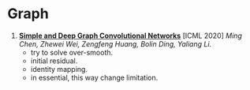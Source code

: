 # Graph

1. [**Simple and Deep Graph Convolutional Networks**](https://github.com/iofu728/PaperRead/blob/master/paper/NLP/Graph/SimpleAndDeepGCN.pdf) [ICML 2020] _Ming Chen, Zhewei Wei, Zengfeng Huang, Bolin Ding, Yaliang Li_.
   - try to solve over-smooth.
   - initial residual.
   - identity mapping.
   - in essential, this way change limitation.
